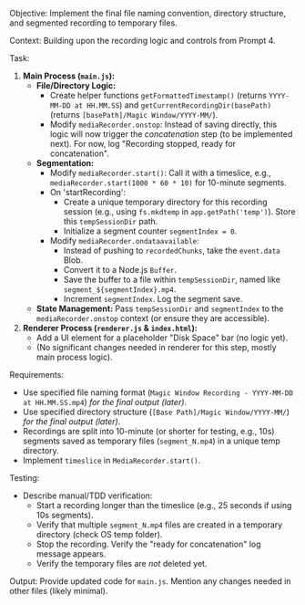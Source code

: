 Objective: Implement the final file naming convention, directory structure, and segmented recording to temporary files.

Context: Building upon the recording logic and controls from Prompt 4.

Task:
1.  **Main Process (`main.js`):**
    * **File/Directory Logic:**
        * Create helper functions `getFormattedTimestamp()` (returns `YYYY-MM-DD at HH.MM.SS`) and `getCurrentRecordingDir(basePath)` (returns `[basePath]/Magic Window/YYYY-MM/`).
        * Modify `mediaRecorder.onstop`: Instead of saving directly, this logic will now trigger the *concatenation* step (to be implemented next). For now, log "Recording stopped, ready for concatenation".
    * **Segmentation:**
        * Modify `mediaRecorder.start()`: Call it with a timeslice, e.g., `mediaRecorder.start(1000 * 60 * 10)` for 10-minute segments.
        * On 'startRecording':
            * Create a unique temporary directory for this recording session (e.g., using `fs.mkdtemp` in `app.getPath('temp')`). Store this `tempSessionDir` path.
            * Initialize a segment counter `segmentIndex = 0`.
        * Modify `mediaRecorder.ondataavailable`:
            * Instead of pushing to `recordedChunks`, take the `event.data` Blob.
            * Convert it to a Node.js `Buffer`.
            * Save the buffer to a file within `tempSessionDir`, named like `segment_${segmentIndex}.mp4`.
            * Increment `segmentIndex`. Log the segment save.
    * **State Management:** Pass `tempSessionDir` and `segmentIndex` to the `mediaRecorder.onstop` context (or ensure they are accessible).
2.  **Renderer Process (`renderer.js` & `index.html`):**
    * Add a UI element for a placeholder "Disk Space" bar (no logic yet).
    * (No significant changes needed in renderer for this step, mostly main process logic).

Requirements:
* Use specified file naming format (`Magic Window Recording - YYYY-MM-DD at HH.MM.SS.mp4`) *for the final output (later)*.
* Use specified directory structure (`[Base Path]/Magic Window/YYYY-MM/`) *for the final output (later)*.
* Recordings are split into 10-minute (or shorter for testing, e.g., 10s) segments saved as temporary files (`segment_N.mp4`) in a unique temp directory.
* Implement `timeslice` in `MediaRecorder.start()`.

Testing:
* Describe manual/TDD verification:
    * Start a recording longer than the timeslice (e.g., 25 seconds if using 10s segments).
    * Verify that multiple `segment_N.mp4` files are created in a temporary directory (check OS temp folder).
    * Stop the recording. Verify the "ready for concatenation" log message appears.
    * Verify the temporary files are *not* deleted yet.

Output: Provide updated code for `main.js`. Mention any changes needed in other files (likely minimal).